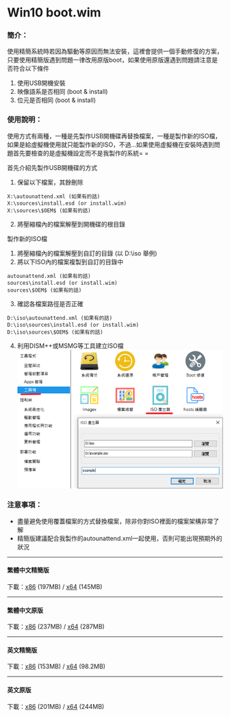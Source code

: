 # Win10 boot.wim

### 簡介：
使用精簡系統時若因為驅動等原因而無法安裝，這裡會提供一個手動修復的方案，只要使用精簡版遇到問題一律改用原版boot，如果使用原版還遇到問題請注意是否符合以下條件
1. 使用USB開機安裝
2. 映像語系是否相同 (boot & install)
3. 位元是否相同 (boot & install)

### 使用說明：
使用方式有兩種，一種是先製作USB開機碟再替換檔案，一種是製作新的ISO檔，如果是給虛擬機使用就只能製作新的ISO，不過...如果使用虛擬機在安裝時遇到問題首先要檢查的是虛擬機設定而不是我製作的系統= =

首先介紹先製作USB開機碟的方式
1. 保留以下檔案，其餘刪除
<pre><code>X:\autounattend.xml (如果有的話)
X:\sources\install.esd (or install.wim)
X:\sources\$OEM$ (如果有的話)</code></pre>
2. 將壓縮檔內的檔案解壓到開機碟的根目錄

製作新的ISO檔
1. 將壓縮檔內的檔案解壓到自訂的目錄 (以 D:\iso 舉例)
2. 將以下ISO內的檔案複製到自訂的目錄中
<pre><code>autounattend.xml (如果有的話)
sources\install.esd (or install.wim)
sources\$OEM$ (如果有的話)</code></pre>
3. 確認各檔案路徑是否正確
<pre><code>D:\iso\autounattend.xml (如果有的話)
D:\iso\sources\install.esd (or install.wim)
D:\iso\sources\$OEM$ (如果有的話)</code></pre>
4. 利用DISM++或MSMG等工具建立ISO檔
![preview.png](/tutorial/iso.png)

### 注意事項：
- 盡量避免使用覆蓋檔案的方式替換檔案，除非你對ISO裡面的檔案架構非常了解
- 精簡版建議配合我製作的autounattend.xml一起使用，否則可能出現預期外的狀況

----

#### 繁體中文精簡版

下載：[x86](https://drive.google.com/uc?export=download&id=1QLFTYzZaJMZfKSMmgIF66gfsQQr8TiF1) (197MB) / [x64](https://drive.google.com/uc?export=download&id=10J1NOommQQeuSx9JwIm1n4dbxgBsuuao) (145MB)

----

#### 繁體中文原版

下載：[x86](https://drive.google.com/uc?export=download&id=1OVgAIJgVIvoEj2OtVjquOVGc8H0V1t3V) (237MB) / [x64](https://drive.google.com/uc?export=download&id=1r9AInIGB7BMlZufCVY4cKD_AlM-xjWyc) (287MB)

----

#### 英文精簡版

下載：[x86](https://drive.google.com/uc?export=download&id=122XH9Gdww7knFvZk62ctgdyTRZvf10O_) (153MB) / [x64](https://drive.google.com/uc?export=download&id=1ucDQf9zic9TyzxHd6SfLkiOaQcJEb-r7) (98.2MB)

----

#### 英文原版

下載：[x86](https://drive.google.com/uc?export=download&id=1M829x2LbxGxECbQDtzASQNwUdhj0Voop) (201MB) / [x64](https://drive.google.com/uc?export=download&id=1IPyiEI_iYXWKiphA8OllHHbdZ5T_EqAi) (244MB)
